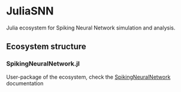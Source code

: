 # JuliaSNN

Julia ecosystem for Spiking Neural Network simulation and analysis.

## Ecosystem structure

### SpikingNeuralNetwork.jl

User-package of the ecosystem, check the [SpikingNeuralNetwork](https://juliasnn.github.io/SpikingNeuralNetworks.jl/dev/) documentation

